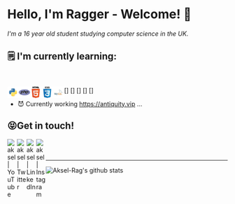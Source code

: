 # Hello, I'm Ragger - Welcome! 👋

_I'm a 16 year old student studying computer science in the UK._

## 🗒️ I'm currently learning:
<br />

[<img align="left" alt="HTML5" width="26px" src="https://raw.githubusercontent.com/github/explore/80688e429a7d4ef2fca1e82350fe8e3517d3494d/topics/python/python.png" />] [<img align="left" alt="HTML5" width="26px" src="https://raw.githubusercontent.com/github/explore/80688e429a7d4ef2fca1e82350fe8e3517d3494d/topics/php/php.png" />] [<img align="left" alt="HTML5" width="26px" src="https://raw.githubusercontent.com/github/explore/80688e429a7d4ef2fca1e82350fe8e3517d3494d/topics/html/html.png" />] [<img align="left" alt="CSS3" width="26px" src="https://raw.githubusercontent.com/github/explore/80688e429a7d4ef2fca1e82350fe8e3517d3494d/topics/css/css.png" />] [<img align="left" alt="CSS3" width="26px" src="https://raw.githubusercontent.com/github/explore/80688e429a7d4ef2fca1e82350fe8e3517d3494d/topics/mysql/mysql.png" />]

* 😈 Currently working https://antiquity.vip ...

## 😝Get in touch!
[<img align="left" alt="aksel | YouTube" width="22px" src="https://cdn.jsdelivr.net/npm/simple-icons@v3/icons/youtube.svg" />][youtube]
[<img align="left" alt="aksel | Twitter" width="22px" src="https://cdn.jsdelivr.net/npm/simple-icons@v3/icons/twitter.svg" />][twitter]
[<img align="left" alt="aksel | LinkedIn" width="22px" src="https://cdn.jsdelivr.net/npm/simple-icons@v3/icons/instagram.svg" />][instagram]
[<img align="left" alt="aksel | Instagram" width="22px" src="https://cdn.jsdelivr.net/npm/simple-icons@v3/icons/discord.svg" />][discord]

<br />
<br />

---

![Aksel-Rag's github stats](https://github-readme-stats.vercel.app/api?username=aksel-rag&count_private=true)

[youtube]: https://www.youtube.com/channel/UCIPC-57TcURMRqKQmC_q6oQ
[twitter]: https://twitter.com/Weeby25944300
[instagram]: https://www.instagram.com/ragger_dh/
[discord]: aksel#2732
